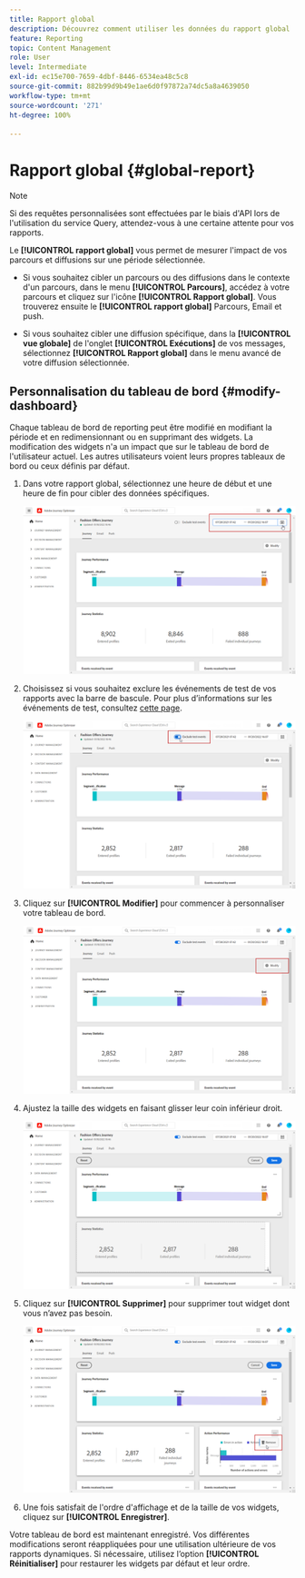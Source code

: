 ```yaml
---
title: Rapport global
description: Découvrez comment utiliser les données du rapport global
feature: Reporting
topic: Content Management
role: User
level: Intermediate
exl-id: ec15e700-7659-4dbf-8446-6534ea48c5c8
source-git-commit: 882b99d9b49e1ae6d0f97872a74dc5a8a4639050
workflow-type: tm+mt
source-wordcount: '271'
ht-degree: 100%

---
```


# Rapport global {#global-report}

>[!NOTE]
>
> Si des requêtes personnalisées sont effectuées par le biais d&#39;API lors de l&#39;utilisation du service Query, attendez-vous à une certaine attente pour vos rapports.

Le **[!UICONTROL rapport global]** vous permet de mesurer l&#39;impact de vos parcours et diffusions sur une période sélectionnée.

* Si vous souhaitez cibler un parcours ou des diffusions dans le contexte d&#39;un parcours, dans le menu **[!UICONTROL Parcours]**, accédez à votre parcours et cliquez sur l&#39;icône **[!UICONTROL Rapport global]**. Vous trouverez ensuite le **[!UICONTROL rapport global]** Parcours, Email et push.

* Si vous souhaitez cibler une diffusion spécifique, dans la **[!UICONTROL vue globale]** de l&#39;onglet **[!UICONTROL Exécutions]** de vos messages, sélectionnez **[!UICONTROL Rapport global]** dans le menu avancé de votre diffusion sélectionnée.

## Personnalisation du tableau de bord {#modify-dashboard}

Chaque tableau de bord de reporting peut être modifié en modifiant la période et en redimensionnant ou en supprimant des widgets. La modification des widgets n&#39;a un impact que sur le tableau de bord de l&#39;utilisateur actuel. Les autres utilisateurs voient leurs propres tableaux de bord ou ceux définis par défaut.

1. Dans votre rapport global, sélectionnez une heure de début et une heure de fin pour cibler des données spécifiques.

   ![](assets/report_modify_1.png)

1. Choisissez si vous souhaitez exclure les événements de test de vos rapports avec la barre de bascule. Pour plus d’informations sur les événements de test, consultez [cette page](../building-journeys/testing-the-journey.md).

   ![](assets/report_modify_2.png)

1. Cliquez sur **[!UICONTROL Modifier]** pour commencer à personnaliser votre tableau de bord.

   ![](assets/report_modify_3.png)

1. Ajustez la taille des widgets en faisant glisser leur coin inférieur droit.

   ![](assets/report_modify_4.png)

1. Cliquez sur **[!UICONTROL Supprimer]** pour supprimer tout widget dont vous n’avez pas besoin.

   ![](assets/report_modify_5.png)

1. Une fois satisfait de l&#39;ordre d&#39;affichage et de la taille de vos widgets, cliquez sur **[!UICONTROL Enregistrer]**.

Votre tableau de bord est maintenant enregistré. Vos différentes modifications seront réappliquées pour une utilisation ultérieure de vos rapports dynamiques. Si nécessaire, utilisez l’option **[!UICONTROL Réinitialiser]** pour restaurer les widgets par défaut et leur ordre.
